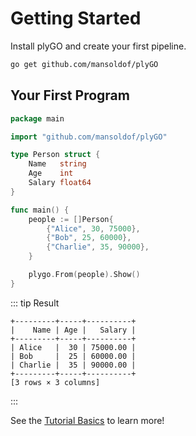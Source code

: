 # Getting Started

Install plyGO and create your first pipeline.

```bash
go get github.com/mansoldof/plyGO
```

## Your First Program

```go
package main

import "github.com/mansoldof/plyGO"

type Person struct {
    Name   string
    Age    int
    Salary float64
}

func main() {
    people := []Person{
        {"Alice", 30, 75000},
        {"Bob", 25, 60000},
        {"Charlie", 35, 90000},
    }

    plygo.From(people).Show()
}
```

::: tip Result
```
+---------+-----+----------+
|    Name | Age |   Salary |
+---------+-----+----------+
| Alice   |  30 | 75000.00 |
| Bob     |  25 | 60000.00 |
| Charlie |  35 | 90000.00 |
+---------+-----+----------+
[3 rows × 3 columns]
```
:::

See the [Tutorial Basics](/basics/data-loading.md) to learn more!
